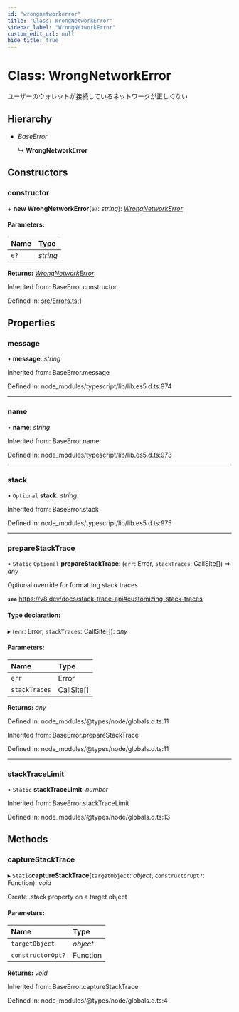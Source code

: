 ```yaml
---
id: "wrongnetworkerror"
title: "Class: WrongNetworkError"
sidebar_label: "WrongNetworkError"
custom_edit_url: null
hide_title: true
---
```


# Class: WrongNetworkError

ユーザーのウォレットが接続しているネットワークが正しくない

## Hierarchy

* *BaseError*

  ↳ **WrongNetworkError**

## Constructors

### constructor

\+ **new WrongNetworkError**(`e?`: *string*): [*WrongNetworkError*](wrongnetworkerror.md)

#### Parameters:

| Name | Type |
| :------ | :------ |
| `e?` | *string* |

**Returns:** [*WrongNetworkError*](wrongnetworkerror.md)

Inherited from: BaseError.constructor

Defined in: [src/Errors.ts:1](https://github.com/KyuzanInc/annapurna-sdk-js/blob/9186327/src/Errors.ts#L1)

## Properties

### message

• **message**: *string*

Inherited from: BaseError.message

Defined in: node_modules/typescript/lib/lib.es5.d.ts:974

___

### name

• **name**: *string*

Inherited from: BaseError.name

Defined in: node_modules/typescript/lib/lib.es5.d.ts:973

___

### stack

• `Optional` **stack**: *string*

Inherited from: BaseError.stack

Defined in: node_modules/typescript/lib/lib.es5.d.ts:975

___

### prepareStackTrace

▪ `Static` `Optional` **prepareStackTrace**: (`err`: Error, `stackTraces`: CallSite[]) => *any*

Optional override for formatting stack traces

**`see`** https://v8.dev/docs/stack-trace-api#customizing-stack-traces

#### Type declaration:

▸ (`err`: Error, `stackTraces`: CallSite[]): *any*

#### Parameters:

| Name | Type |
| :------ | :------ |
| `err` | Error |
| `stackTraces` | CallSite[] |

**Returns:** *any*

Defined in: node_modules/@types/node/globals.d.ts:11

Inherited from: BaseError.prepareStackTrace

Defined in: node_modules/@types/node/globals.d.ts:11

___

### stackTraceLimit

▪ `Static` **stackTraceLimit**: *number*

Inherited from: BaseError.stackTraceLimit

Defined in: node_modules/@types/node/globals.d.ts:13

## Methods

### captureStackTrace

▸ `Static`**captureStackTrace**(`targetObject`: *object*, `constructorOpt?`: Function): *void*

Create .stack property on a target object

#### Parameters:

| Name | Type |
| :------ | :------ |
| `targetObject` | *object* |
| `constructorOpt?` | Function |

**Returns:** *void*

Inherited from: BaseError.captureStackTrace

Defined in: node_modules/@types/node/globals.d.ts:4
